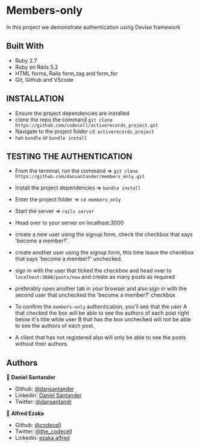 # Members-only
In this project we demonstrate authentication using Devise framework

## Built With

- Ruby 2.7 <br>
- Ruby on Rails 5.2 <br>
- HTML forms, Rails form_tag and form_for
- Git, Github and VScode <br>

## INSTALLATION
  - Ensure the project dependencies are installed
  - clone the repo the command `git clone https://github.com/codecell/activerecords_project.git`
  - Navigate to the project folder `cd activerecords_project`
  - run `bundle` or `bundle install`

## TESTING THE AUTHENTICATION
  - From the terminal, run the command => `git clone https://github.com/dansantander/members_only.git`
  - Install the project dependencies => `bundle install`
  - Enter the project folder => `cd members_only`
  - Start the server => `rails server`
  - Head over to your server on localhost:3000
  - create a new user using the signup form, check the checkbox that says 'become a member?'.
  - create another user using the signup form, this time leave the checkbox that says 'become a member?' unchecked.

  - sign in with the user that ticked the checkbox and head over to `localhost:3000/posts/new` and create as many posts as required
  - preferably open another tab in your browser and also sign in with the second user that unchecked the 'become a member?' checkbox
  - To confirm the `members-only` authentication, you'll see that the user A that checked the box will be able to see the authors of each post right below it's title
  while
  user B that has the box unchecked will not be able to see the authors of each post.
  - A client that has not registered also will only be able to see the posts without their authors.

## Authors

👤 **Daniel Santander**

- Github: [@dansantander](https://github.com/dansantander)
- Linkedin: [Daniel Santander](https://www.linkedin.com/in/daniel-santander)
- Twitter: [@dansantandr](https://twitter.com/dansantandr)

👤 **Alfred Ezaka**

- Github: [@codecell](https://github.com/codecell)
- Twitter: [@the_codecell](https://twitter.com/the_codecell) 
- Linkedin: [ezaka alfred](https://www.linkedin.com/in/alfrednoble/)